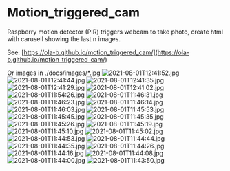 # Motion_triggered_cam
Raspberry motion detector (PIR) triggers webcam to take photo, create html with carusell showing the last n images.

See: [https://ola-b.github.io/motion_triggered_cam/](https://ola-b.github.io/motion_triggered_cam/)


Or images in ./docs/images/*.jpg
![2021-08-01T12:41:52.jpg](https://github.com/Ola-B/motion_triggered_cam/blob/main/docs/images/2021-08-01T12:41:52.jpg "2021-08-01T12:41:52.jpg")
![2021-08-01T12:41:44.jpg](https://github.com/Ola-B/motion_triggered_cam/blob/main/docs/images/2021-08-01T12:41:44.jpg "2021-08-01T12:41:44.jpg")
![2021-08-01T12:41:35.jpg](https://github.com/Ola-B/motion_triggered_cam/blob/main/docs/images/2021-08-01T12:41:35.jpg "2021-08-01T12:41:35.jpg")
![2021-08-01T12:41:29.jpg](https://github.com/Ola-B/motion_triggered_cam/blob/main/docs/images/2021-08-01T12:41:29.jpg "2021-08-01T12:41:29.jpg")
![2021-08-01T12:41:02.jpg](https://github.com/Ola-B/motion_triggered_cam/blob/main/docs/images/2021-08-01T12:41:02.jpg "2021-08-01T12:41:02.jpg")
![2021-08-01T11:54:26.jpg](https://github.com/Ola-B/motion_triggered_cam/blob/main/docs/images/2021-08-01T11:54:26.jpg "2021-08-01T11:54:26.jpg")
![2021-08-01T11:46:31.jpg](https://github.com/Ola-B/motion_triggered_cam/blob/main/docs/images/2021-08-01T11:46:31.jpg "2021-08-01T11:46:31.jpg")
![2021-08-01T11:46:23.jpg](https://github.com/Ola-B/motion_triggered_cam/blob/main/docs/images/2021-08-01T11:46:23.jpg "2021-08-01T11:46:23.jpg")
![2021-08-01T11:46:14.jpg](https://github.com/Ola-B/motion_triggered_cam/blob/main/docs/images/2021-08-01T11:46:14.jpg "2021-08-01T11:46:14.jpg")
![2021-08-01T11:46:03.jpg](https://github.com/Ola-B/motion_triggered_cam/blob/main/docs/images/2021-08-01T11:46:03.jpg "2021-08-01T11:46:03.jpg")
![2021-08-01T11:45:53.jpg](https://github.com/Ola-B/motion_triggered_cam/blob/main/docs/images/2021-08-01T11:45:53.jpg "2021-08-01T11:45:53.jpg")
![2021-08-01T11:45:45.jpg](https://github.com/Ola-B/motion_triggered_cam/blob/main/docs/images/2021-08-01T11:45:45.jpg "2021-08-01T11:45:45.jpg")
![2021-08-01T11:45:35.jpg](https://github.com/Ola-B/motion_triggered_cam/blob/main/docs/images/2021-08-01T11:45:35.jpg "2021-08-01T11:45:35.jpg")
![2021-08-01T11:45:26.jpg](https://github.com/Ola-B/motion_triggered_cam/blob/main/docs/images/2021-08-01T11:45:26.jpg "2021-08-01T11:45:26.jpg")
![2021-08-01T11:45:19.jpg](https://github.com/Ola-B/motion_triggered_cam/blob/main/docs/images/2021-08-01T11:45:19.jpg "2021-08-01T11:45:19.jpg")
![2021-08-01T11:45:10.jpg](https://github.com/Ola-B/motion_triggered_cam/blob/main/docs/images/2021-08-01T11:45:10.jpg "2021-08-01T11:45:10.jpg")
![2021-08-01T11:45:02.jpg](https://github.com/Ola-B/motion_triggered_cam/blob/main/docs/images/2021-08-01T11:45:02.jpg "2021-08-01T11:45:02.jpg")
![2021-08-01T11:44:53.jpg](https://github.com/Ola-B/motion_triggered_cam/blob/main/docs/images/2021-08-01T11:44:53.jpg "2021-08-01T11:44:53.jpg")
![2021-08-01T11:44:44.jpg](https://github.com/Ola-B/motion_triggered_cam/blob/main/docs/images/2021-08-01T11:44:44.jpg "2021-08-01T11:44:44.jpg")
![2021-08-01T11:44:35.jpg](https://github.com/Ola-B/motion_triggered_cam/blob/main/docs/images/2021-08-01T11:44:35.jpg "2021-08-01T11:44:35.jpg")
![2021-08-01T11:44:26.jpg](https://github.com/Ola-B/motion_triggered_cam/blob/main/docs/images/2021-08-01T11:44:26.jpg "2021-08-01T11:44:26.jpg")
![2021-08-01T11:44:16.jpg](https://github.com/Ola-B/motion_triggered_cam/blob/main/docs/images/2021-08-01T11:44:16.jpg "2021-08-01T11:44:16.jpg")
![2021-08-01T11:44:08.jpg](https://github.com/Ola-B/motion_triggered_cam/blob/main/docs/images/2021-08-01T11:44:08.jpg "2021-08-01T11:44:08.jpg")
![2021-08-01T11:44:00.jpg](https://github.com/Ola-B/motion_triggered_cam/blob/main/docs/images/2021-08-01T11:44:00.jpg "2021-08-01T11:44:00.jpg")
![2021-08-01T11:43:50.jpg](https://github.com/Ola-B/motion_triggered_cam/blob/main/docs/images/2021-08-01T11:43:50.jpg "2021-08-01T11:43:50.jpg")
